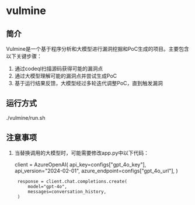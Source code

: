 # vulmine

## 简介

Vulmine是一个基于程序分析和大模型进行漏洞挖掘和PoC生成的项目。主要包含以下关键步骤：
1. 通过codeql扫描源码获得可能的漏洞点
2. 通过大模型理解可能的漏洞点并尝试生成PoC
3. 基于运行结果反馈，大模型经过多轮迭代调整PoC，直到触发漏洞

## 运行方式

./vulmine/run.sh

## 注意事项

1. 当替换调用的大模型时，可能需要修改app.py中以下代码：

    client = AzureOpenAI(
        api_key=configs["gpt_4o_key"],
        api_version="2024-02-01",
        azure_endpoint=configs["gpt_4o_url"],
    )

        response = client.chat.completions.create(
            model="gpt-4o",
            messages=conversation_history,
        )

